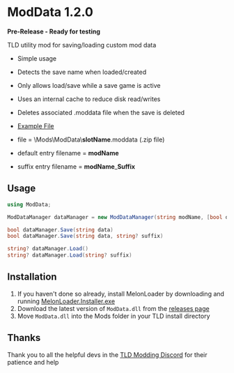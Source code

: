 # ModData 1.2.0

**Pre-Release - Ready for testing**

TLD utility mod for saving/loading custom mod data

* Simple usage
* Detects the save name when loaded/created
* Only allows load/save while a save game is active
* Uses an internal cache to reduce disk read/writes
* Deletes associated .moddata file when the save is deleted
* [Example File](./example/)


* file = \\Mods\\ModData\\**slotName**.moddata (.zip file)
* default entry filename = **modName**
* suffix entry filename = **modName**_**Suffix**

## Usage

```cs
using ModData;
```
```cs
ModDataManager dataManager = new ModDataManager(string modName, [bool debug = false]);
```
```cs
bool dataManager.Save(string data) 
bool dataManager.Save(string data, string? suffix)
```
```cs
string? dataManager.Load() 
string? dataManager.Load(string? suffix)
```

## Installation

1. If you haven't done so already, install MelonLoader by downloading and running [MelonLoader.Installer.exe](https://github.com/HerpDerpinstine/MelonLoader/releases/latest/download/MelonLoader.Installer.exe)
2. Download the latest version of `ModData.dll` from the [releases page](https://github.com/dommrogers/ModData/releases)
3. Move `ModData.dll` into the Mods folder in your TLD install directory

## Thanks

Thank you to all the helpful devs in the [TLD Modding Discord](https://discord.gg/EhBWKRx) for their patience and help